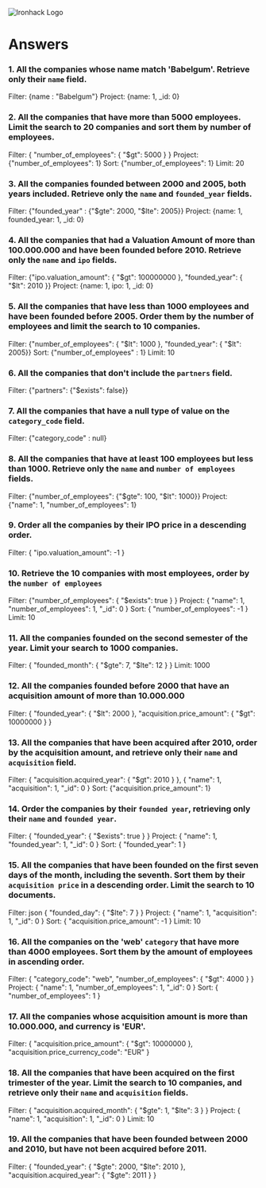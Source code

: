 ![Ironhack Logo](https://i.imgur.com/1QgrNNw.png)

# Answers

### 1. All the companies whose name match 'Babelgum'. Retrieve only their `name` field.

Filter: {name : "Babelgum"}
Project: {name: 1, _id: 0}

### 2. All the companies that have more than 5000 employees. Limit the search to 20 companies and sort them by **number of employees**.

Filter: { "number_of_employees": { "$gt": 5000 } }
Project: {"number_of_employees": 1}
Sort: {"number_of_employees": 1}
Limit: 20

### 3. All the companies founded between 2000 and 2005, both years included. Retrieve only the `name` and `founded_year` fields.

Filter: {"founded_year" : {"$gte": 2000, "$lte": 2005}}
Project: {name: 1, founded_year: 1, _id: 0}

### 4. All the companies that had a Valuation Amount of more than 100.000.000 and have been founded before 2010. Retrieve only the `name` and `ipo` fields.

Filter: {"ipo.valuation_amount": { "$gt": 100000000 }, "founded_year": { "$lt": 2010 }}
Project: {name: 1, ipo: 1, _id: 0}

### 5. All the companies that have less than 1000 employees and have been founded before 2005. Order them by the number of employees and limit the search to 10 companies.

Filter: {"number_of_employees": { "$lt": 1000 }, "founded_year": { "$lt": 2005}}
Sort: {"number_of_employees" : 1}
Limit: 10

### 6. All the companies that don't include the `partners` field.

Filter: {"partners": {"$exists": false}}

### 7. All the companies that have a null type of value on the `category_code` field.

Filter: {"category_code" : null}

### 8. All the companies that have at least 100 employees but less than 1000. Retrieve only the `name` and `number of employees` fields.

Filter: {"number_of_employees": {"$gte": 100, "$lt": 1000}}
Project: {"name": 1, "number_of_employees": 1}

### 9. Order all the companies by their IPO price in a descending order.

Filter: { "ipo.valuation_amount": -1 }

### 10. Retrieve the 10 companies with most employees, order by the `number of employees`

Filter: {"number_of_employees": { "$exists": true } }
Project: { "name": 1, "number_of_employees": 1, "_id": 0 }
Sort: { "number_of_employees": -1 }
Limit: 10

### 11. All the companies founded on the second semester of the year. Limit your search to 1000 companies.

Filter: { "founded_month": { "$gte": 7, "$lte": 12 } }
Limit: 1000

### 12. All the companies founded before 2000 that have an acquisition amount of more than 10.000.000

Filter: { "founded_year": { "$lt": 2000 },
    "acquisition.price_amount": { "$gt": 10000000 } }

### 13. All the companies that have been acquired after 2010, order by the acquisition amount, and retrieve only their `name` and `acquisition` field.

Filter: { "acquisition.acquired_year": { "$gt": 2010 } },
  { "name": 1, "acquisition": 1, "_id": 0 }
Sort: {"acquisition.price_amount": 1}

### 14. Order the companies by their `founded year`, retrieving only their `name` and `founded year`.

Filter: { "founded_year": { "$exists": true } }
Project: { "name": 1, "founded_year": 1, "_id": 0 }
Sort: { "founded_year": 1 }

### 15. All the companies that have been founded on the first seven days of the month, including the seventh. Sort them by their `acquisition price` in a descending order. Limit the search to 10 documents.

Filter: json
{ "founded_day": { "$lte": 7 } } 
Project: { "name": 1, "acquisition": 1, "_id": 0 }
Sort: { "acquisition.price_amount": -1 }
Limit: 10


### 16. All the companies on the 'web' `category` that have more than 4000 employees. Sort them by the amount of employees in ascending order.

Filter: { "category_code": "web", "number_of_employees": { "$gt": 4000 } }
Project: { "name": 1, "number_of_employees": 1, "_id": 0 }
Sort: { "number_of_employees": 1 }

### 17. All the companies whose acquisition amount is more than 10.000.000, and currency is 'EUR'.

Filter: { "acquisition.price_amount": { "$gt": 10000000 }, "acquisition.price_currency_code": "EUR" }

### 18. All the companies that have been acquired on the first trimester of the year. Limit the search to 10 companies, and retrieve only their `name` and `acquisition` fields.

Filter: { "acquisition.acquired_month": { "$gte": 1, "$lte": 3 } }
Project: { "name": 1, "acquisition": 1, "_id": 0 }
Limit: 10

### 19. All the companies that have been founded between 2000 and 2010, but have not been acquired before 2011.

Filter: { "founded_year": { "$gte": 2000, "$lte": 2010 },
    "acquisition.acquired_year": { "$gte": 2011 } }
